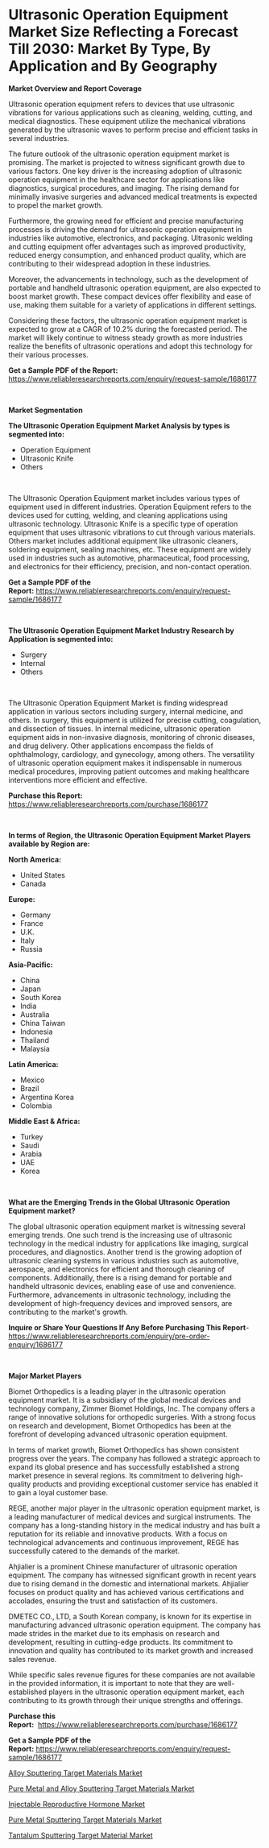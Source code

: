 <p><h1>Ultrasonic Operation Equipment Market Size Reflecting a Forecast Till 2030: Market By Type, By Application and By Geography</h1></p><p><strong>Market Overview and Report Coverage</strong></p>
<p><p>Ultrasonic operation equipment refers to devices that use ultrasonic vibrations for various applications such as cleaning, welding, cutting, and medical diagnostics. These equipment utilize the mechanical vibrations generated by the ultrasonic waves to perform precise and efficient tasks in several industries.</p><p>The future outlook of the ultrasonic operation equipment market is promising. The market is projected to witness significant growth due to various factors. One key driver is the increasing adoption of ultrasonic operation equipment in the healthcare sector for applications like diagnostics, surgical procedures, and imaging. The rising demand for minimally invasive surgeries and advanced medical treatments is expected to propel the market growth.</p><p>Furthermore, the growing need for efficient and precise manufacturing processes is driving the demand for ultrasonic operation equipment in industries like automotive, electronics, and packaging. Ultrasonic welding and cutting equipment offer advantages such as improved productivity, reduced energy consumption, and enhanced product quality, which are contributing to their widespread adoption in these industries.</p><p>Moreover, the advancements in technology, such as the development of portable and handheld ultrasonic operation equipment, are also expected to boost market growth. These compact devices offer flexibility and ease of use, making them suitable for a variety of applications in different settings.</p><p>Considering these factors, the ultrasonic operation equipment market is expected to grow at a CAGR of 10.2% during the forecasted period. The market will likely continue to witness steady growth as more industries realize the benefits of ultrasonic operations and adopt this technology for their various processes.</p></p>
<p><strong>Get a Sample PDF of the Report:</strong> <a href="https://www.reliableresearchreports.com/enquiry/request-sample/1686177">https://www.reliableresearchreports.com/enquiry/request-sample/1686177</a></p>
<p>&nbsp;</p>
<p><strong>Market Segmentation</strong></p>
<p><strong>The Ultrasonic Operation Equipment Market Analysis by types is segmented into:</strong></p>
<p><ul><li>Operation Equipment</li><li>Ultrasonic Knife</li><li>Others</li></ul></p>
<p>&nbsp;</p>
<p><p>The Ultrasonic Operation Equipment market includes various types of equipment used in different industries. Operation Equipment refers to the devices used for cutting, welding, and cleaning applications using ultrasonic technology. Ultrasonic Knife is a specific type of operation equipment that uses ultrasonic vibrations to cut through various materials. Others market includes additional equipment like ultrasonic cleaners, soldering equipment, sealing machines, etc. These equipment are widely used in industries such as automotive, pharmaceutical, food processing, and electronics for their efficiency, precision, and non-contact operation.</p></p>
<p><strong>Get a Sample PDF of the Report:</strong>&nbsp;<a href="https://www.reliableresearchreports.com/enquiry/request-sample/1686177">https://www.reliableresearchreports.com/enquiry/request-sample/1686177</a></p>
<p>&nbsp;</p>
<p><strong>The Ultrasonic Operation Equipment Market Industry Research by Application is segmented into:</strong></p>
<p><ul><li>Surgery</li><li>Internal</li><li>Others</li></ul></p>
<p>&nbsp;</p>
<p><p>The Ultrasonic Operation Equipment Market is finding widespread application in various sectors including surgery, internal medicine, and others. In surgery, this equipment is utilized for precise cutting, coagulation, and dissection of tissues. In internal medicine, ultrasonic operation equipment aids in non-invasive diagnosis, monitoring of chronic diseases, and drug delivery. Other applications encompass the fields of ophthalmology, cardiology, and gynecology, among others. The versatility of ultrasonic operation equipment makes it indispensable in numerous medical procedures, improving patient outcomes and making healthcare interventions more efficient and effective.</p></p>
<p><strong>Purchase this Report:</strong>&nbsp; <a href="https://www.reliableresearchreports.com/purchase/1686177">https://www.reliableresearchreports.com/purchase/1686177</a></p>
<p>&nbsp;</p>
<p><strong>In terms of Region, the Ultrasonic Operation Equipment Market Players available by Region are:</strong></p>
<p>
    <p> <strong> North America: </strong>
        <ul>
            <li>United States</li>
            <li>Canada</li>
        </ul>
        </p> 
    <p> <strong> Europe: </strong>
        <ul>
            <li>Germany</li>
            <li>France</li>
            <li>U.K.</li>
            <li>Italy</li>
            <li>Russia</li>
        </ul>
        </p> 
    <p> <strong> Asia-Pacific: </strong>
        <ul>
            <li>China</li>
            <li>Japan</li>
            <li>South Korea</li>
            <li>India</li>
            <li>Australia</li>
            <li>China Taiwan</li>
            <li>Indonesia</li>
            <li>Thailand</li>
            <li>Malaysia</li>
        </ul>
        </p> 
    <p> <strong> Latin America: </strong>
        <ul>
            <li>Mexico</li>
            <li>Brazil</li>
            <li>Argentina Korea</li>
            <li>Colombia</li>
        </ul>
        </p> 
    <p> <strong> Middle East & Africa: </strong>
        <ul>
            <li>Turkey</li>
            <li>Saudi</li>
            <li>Arabia</li>
            <li>UAE</li>
            <li>Korea</li>
        </ul>
    </p>
    </p>
<p>&nbsp;</p>
<p><strong>What are the Emerging Trends in the Global Ultrasonic Operation Equipment market?</strong></p>
<p><p>The global ultrasonic operation equipment market is witnessing several emerging trends. One such trend is the increasing use of ultrasonic technology in the medical industry for applications like imaging, surgical procedures, and diagnostics. Another trend is the growing adoption of ultrasonic cleaning systems in various industries such as automotive, aerospace, and electronics for efficient and thorough cleaning of components. Additionally, there is a rising demand for portable and handheld ultrasonic devices, enabling ease of use and convenience. Furthermore, advancements in ultrasonic technology, including the development of high-frequency devices and improved sensors, are contributing to the market's growth.</p></p>
<p><strong>Inquire or Share Your Questions If Any Before Purchasing This Report</strong>- <a href="https://www.reliableresearchreports.com/enquiry/pre-order-enquiry/1686177">https://www.reliableresearchreports.com/enquiry/pre-order-enquiry/1686177</a></p>
<p>&nbsp;</p>
<p><strong>Major Market Players</strong></p>
<p><p>Biomet Orthopedics is a leading player in the ultrasonic operation equipment market. It is a subsidiary of the global medical devices and technology company, Zimmer Biomet Holdings, Inc. The company offers a range of innovative solutions for orthopedic surgeries. With a strong focus on research and development, Biomet Orthopedics has been at the forefront of developing advanced ultrasonic operation equipment.</p><p>In terms of market growth, Biomet Orthopedics has shown consistent progress over the years. The company has followed a strategic approach to expand its global presence and has successfully established a strong market presence in several regions. Its commitment to delivering high-quality products and providing exceptional customer service has enabled it to gain a loyal customer base.</p><p>REGE, another major player in the ultrasonic operation equipment market, is a leading manufacturer of medical devices and surgical instruments. The company has a long-standing history in the medical industry and has built a reputation for its reliable and innovative products. With a focus on technological advancements and continuous improvement, REGE has successfully catered to the demands of the market.</p><p>Ahjialier is a prominent Chinese manufacturer of ultrasonic operation equipment. The company has witnessed significant growth in recent years due to rising demand in the domestic and international markets. Ahjialier focuses on product quality and has achieved various certifications and accolades, ensuring the trust and satisfaction of its customers.</p><p>DMETEC CO., LTD, a South Korean company, is known for its expertise in manufacturing advanced ultrasonic operation equipment. The company has made strides in the market due to its emphasis on research and development, resulting in cutting-edge products. Its commitment to innovation and quality has contributed to its market growth and increased sales revenue.</p><p>While specific sales revenue figures for these companies are not available in the provided information, it is important to note that they are well-established players in the ultrasonic operation equipment market, each contributing to its growth through their unique strengths and offerings.</p></p>
<p><strong>Purchase this Report:</strong>&nbsp;&nbsp;<a href="https://www.reliableresearchreports.com/purchase/1686177">https://www.reliableresearchreports.com/purchase/1686177</a></p>
<p></p>
<p><strong>Get a Sample PDF of the Report:</strong>&nbsp;<a href="https://www.reliableresearchreports.com/enquiry/request-sample/1686177">https://www.reliableresearchreports.com/enquiry/request-sample/1686177</a></p>
<p><p><a href="https://www.linkedin.com/pulse/alloy-sputtering-target-materials-market-challenges-opportunities/">Alloy Sputtering Target Materials Market</a></p><p><a href="https://www.linkedin.com/pulse/pure-metal-alloy-sputtering-target-materials-market-research/">Pure Metal and Alloy Sputtering Target Materials Market</a></p><p><a href="https://www.linkedin.com/pulse/decoding-injectable-reproductive-hormone-market-deep-dive/">Injectable Reproductive Hormone Market</a></p><p><a href="https://www.linkedin.com/pulse/pure-metal-sputtering-target-materials-market-challenges/">Pure Metal Sputtering Target Materials Market</a></p><p><a href="https://www.linkedin.com/pulse/tantalum-sputtering-target-material-market-research-report/">Tantalum Sputtering Target Material Market</a></p></p>